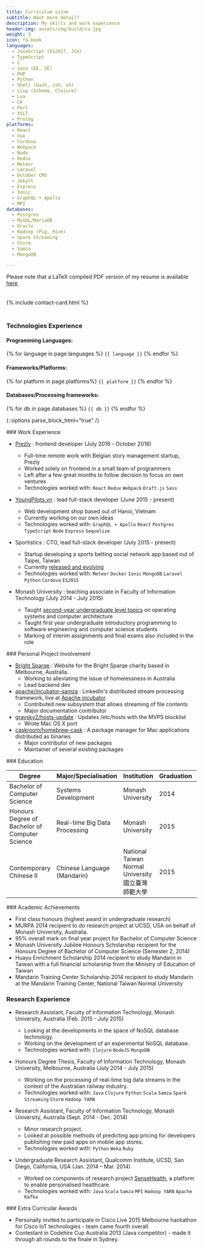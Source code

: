 ```yaml
---
title: Curriculum vitae
subtitle: Want more detail?
description: My skills and work experience
header-img: assets/img/build/cv.jpg
weight: 3
icon: fa-book
languages:
  - JavaScript (ES2017, JSX)
  - TypeScript
  - C
  - Java (EE, SE)
  - PHP
  - Python
  - Shell (bash, zsh, sh)
  - Lisp (Scheme, Clojure)
  - Lua
  - C#
  - Perl
  - XSLT
  - Prolog
platforms:
  - React
  - Vue
  - Cordova
  - Webpack
  - Node
  - Redux
  - Meteor
  - Laravel
  - October CMS
  - Jekyll
  - Express
  - Ionic
  - GraphQL + Apollo
  - MPI
databases:
  - Postgres
  - MySQL/MariaDB
  - Oracle
  - Hadoop (Pig, Hive)
  - Spark Streaming
  - Storm
  - Samza
  - MongoDB

---
```


<p class="page-note">
  Please note that a LaTeX compiled PDF version of my resume is available
  <a href="{{ site.baseurl }}/assets/pdf/resume_tex.pdf">here</a>.
</p>

<div class="contact-card-container" style="padding: 20px 0">
{% include contact-card.html %}
</div>

### Technologies Experience

#### Programming Languages:

<div class="code-list">
  {% for language in page.languages %}
    <code class="highlighter-rouge">{{ language }}</code>
  {% endfor %}
</div>

#### Frameworks/Platforms:

<div class="code-list">
  {% for platform in page.platforms%}
    <code class="highlighter-rouge">{{ platform }}</code>
  {% endfor %}
</div>

#### Databases/Processing frameworks:

<div class="code-list">
  {% for db in page.databases %}
    <code class="highlighter-rouge">{{ db }}</code>
  {% endfor %}
</div>

{::options parse_block_html="true" /}

<section>
### Work Experience

* [Prezly](https://www.prezly.com/) : frontend developer (July 2016 - October 2016)
  - Full-time remote work with Belgian story management startup, Prezly
  - Worked solely on frontend in a small team of programmers
  - Left after a few great months to follow decision to focus on own ventures
  - Technologies worked with: `React` `Redux` `Webpack` `Draft.js` `Sass`

* [YoungPilots.vn](http://youngpilots.vn/) : lead full-stack developer (June 2015 - present)
  - Web development shop based out of Hanoi, Vietnam
  - Currently working on our own ideas
  - Technologies worked with: `GraphQL + Apollo` `React` `Postgres` `TypeScript` `Node` `Express` `Sequelize`

* Sportistics : CTO, lead full-stack developer (July 2015 - present)
  - Startup developing a sports betting social network app based out of Taipei, Taiwan
  - Currently [released and evolving](http://which-team.com/)
  - Technologies worked with: `Meteor` `Docker` `Ionic` `MongoDB` `Laravel` `Python` `Cordova` `ES2015`

* Monash University : teaching associate in Faculty of Information Technology (July 2014 - July 2015)
  - Taught [second-year undergraduate level topics](http://www.infotech.monash.edu.au/units/archive/fit2070.html) on operating systems and computer architecture
  - Taught first year undergraduate introductory programming to software engineering and computer science students
  - Marking of interim assignments and final exams also included in the role
</section>

<section>
### Personal Project Involvement

* [Bright Sparqe](https://www.brightsparqe.org) : Website for the Bright Sparqe charity based in Melbourne, Australia.
    - Working to alleviating the issue of homelessness in Australia
    - Lead backend dev
* [apache/incubator-samza](http://github.com/apache/incubator-samza) : LinkedIn&#39;s distributed stream processing framework, live at [Apache incubator](https://samza.incubator.apache.org)
    - Contributed new subsystem that allows streaming of file contents
    - Major documentation contributor
* [graysky2/hosts-update](http://github.com/graysky2/hosts-update) : Updates /etc/hosts with the MVPS blocklist
    - Wrote Mac OS X port
* [caskroom/homebrew-cask](http://github.com/caskroom/homebrew-cask) : A package manager for Mac applications distributed as binaries
    - Major contributor of new packages
    - Maintainer of several existing packages
</section>

<section>
### Education

<div class="table-responsive">
<table class="table table-bordered table-hover table-striped small">
  <thead>
    <tr>
      <th>Degree</th>
      <th>Major/Specialisation</th>
      <th>Institution</th>
      <th>Graduation</th>
      <th>GPA</th>
    </tr>
  </thead>
  <tbody>
    <tr>
      <td>Bachelor of Computer Science</td>
      <td>Systems Development</td>
      <td>Monash University</td>
      <td>2014</td>
      <td>3.492/4</td>
    </tr>
    <tr>
      <td>Honours Degree of Bachelor of Computer Science</td>
      <td>Real-time Big Data Processing</td>
      <td>Monash University</td>
      <td>2015</td>
      <td>3.5/4 (first class honours)</td>
    </tr>
    <tr>
      <td>Contemporary Chinese II</td>
      <td>Chinese Language (Mandarin)</td>
      <td>National Taiwan Normal University 國立臺灣師範大學</td>
      <td>2015</td>
      <td>92.6% (grade average)</td>
    </tr>
  </tbody>
</table>
</div>
</section>

<section>
### Academic Achievements

* First class honours (highest award in undergraduate research)
* MURPA 2014 recipient to do research project at UCSD, USA on behalf of Monash University, Australia.
* 95% overall mark on final year project for Bachelor of Computer Science
* Monash University Jubilee Honours Scholarship recipient for the Honours Degree of Bachelor of Computer Science (Semester 2, 2014)
* Huayu Enrichment Scholarship 2014 recipient to study Mandarin in Taiwan with a full financial scholarship from the Ministry of Education of Taiwan
* Mandarin Training Center Scholarship 2014 recipient to study Mandarin at the Mandarin Training Center, National Taiwan Normal University

### Research Experience

* Research Assistant, Faculty of Information Technology, Monash University, Australia (Feb. 2015 - July 2015)
	- Looking at the developments in the space of NoSQL database technology.
	- Working on the development of an experimental NoSQL database.
	- Technologies worked with: `Clojure` `NodeJS` `MongoDB`

* Honours Degree Thesis, Faculty of Information Technology, Monash University, Melbourne, Australia (July 2014 - July 2015)
	- Working on the processing of real-time big data streams in the context of the Australian railway industry.
	- Technologies worked with: `Java` `Clojure` `Python` `Scala` `Samza` `Spark Streaming` `Storm` `Hadoop YARN`

* Research Assistant, Faculty of Information Technology, Monash University, Australia (Sept. 2014 - Dec. 2014)
	- Minor research project.
	- Looked at possible methods of predicting app pricing for developers publishing new paid apps on mobile app stores.
	- Technologies worked with: `Python` `Weka` `Ruby`

* Undergraduate Research Assistant, Qualcomm Institute, UCSD, San Diego, California, USA (Jan. 2014 – Mar. 2014)
    - Worked on components of research project [SenseHealth](https://portal.futuregrid.org/projects/383), a platform to enable personalised healthcare.
    - Technologies worked with: `Java` `Scala` `Samza` `MPI` `Hadoop YARN` `Apache Kafka`
</section>

<section>
### Extra Curricular Awards

* Personally invited to participate in Cisco Live 2015 Melbourne hackathon for Cisco IoT technologies - team came fourth overall.
* Contestant in Codehire Cup Australia 2013 (Java competitor) - made it through all rounds to the finale in Sydney.
</section>
